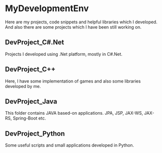 # MyDevelopmentEnv
Here are my projects, code snippets and helpful libraries which I developed. And also there are some projects which I have been still working on.

## DevProject_C#.Net
Projects I developed using .Net platform, mostly in C#.Net.

## DevProject_C++
Here, I have some implementation of games and also some libraries developed by me.

## DevProject_Java
This folder contains JAVA based-on applications. JPA, JSP, JAX-WS, JAX-RS, Spring-Boot etc.

## DevProject_Python
Some useful scripts and small applications developed in Python. 
